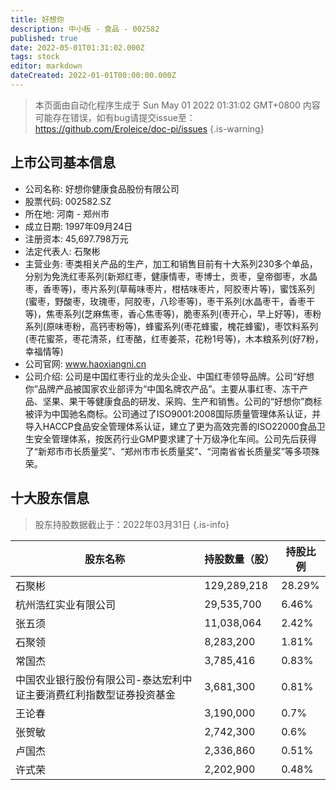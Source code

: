 ```yaml
---
title: 好想你
description: 中小板 - 食品 - 002582
published: true
date: 2022-05-01T01:31:02.000Z
tags: stock
editor: markdown
dateCreated: 2022-01-01T00:00:00.000Z
---
```


> 本页面由自动化程序生成于 Sun May 01 2022 01:31:02 GMT+0800
> 内容可能存在错误，如有bug请提交issue至：https://github.com/Eroleice/doc-pi/issues
{.is-warning}

## 上市公司基本信息
- 公司名称: 好想你健康食品股份有限公司
- 股票代码: 002582.SZ
- 所在地: 河南 - 郑州市
- 成立日期: 1997年09月24日
- 注册资本: 45,697.798万元
- 法定代表人: 石聚彬
- 主营业务: 枣类相关产品的生产，加工和销售目前有十大系列230多个单品，分别为免洗红枣系列(新郑红枣，健康情枣，枣博士，贡枣，皇帝御枣，水晶枣，香枣等)，枣片系列(草莓味枣片，柑桔味枣片，阿胶枣片等)，蜜饯系列(蜜枣，野酸枣，玫瑰枣，阿胶枣，八珍枣等)，枣干系列(水晶枣干，香枣干等)，焦枣系列(芝麻焦枣，香心焦枣等)，脆枣系列(枣开心，早上好等)，枣粉系列(原味枣粉，高钙枣粉等)，蜂蜜系列(枣花蜂蜜，槐花蜂蜜)，枣饮料系列(枣花蜜茶，枣花清茶，红枣酪，红枣姜茶，花粉1号等)，木本粮系列(好7粉，幸福情等)
- 公司官网: www.haoxiangni.cn
- 公司介绍: 公司是中国红枣行业的龙头企业、中国红枣领导品牌。公司“好想你”品牌产品被国家农业部评为“中国名牌农产品”。主要从事红枣、冻干产品、坚果、果干等健康食品的研发、采购、生产和销售。公司的“好想你”商标被评为中国驰名商标。公司通过了ISO9001:2008国际质量管理体系认证，并导入HACCP食品安全管理体系认证，建立了更为高效完善的ISO22000食品卫生安全管理体系，按医药行业GMP要求建了十万级净化车间。公司先后获得了“新郑市市长质量奖”、“郑州市市长质量奖”、“河南省省长质量奖”等多项殊荣。


## 十大股东信息
> 股东持股数据截止于：2022年03月31日
{.is-info}

| 股东名称 | 持股数量（股） | 持股比例 |
| --- | --- | --- |
| 石聚彬 | 129,289,218 | 28.29% |
| 杭州浩红实业有限公司 | 29,535,700 | 6.46% |
| 张五须 | 11,038,064 | 2.42% |
| 石聚领 | 8,283,200 | 1.81% |
| 常国杰 | 3,785,416 | 0.83% |
| 中国农业银行股份有限公司-泰达宏利中证主要消费红利指数型证券投资基金 | 3,681,300 | 0.81% |
| 王论春 | 3,190,000 | 0.7% |
| 张贺敏 | 2,742,300 | 0.6% |
| 卢国杰 | 2,336,860 | 0.51% |
| 许式荣 | 2,202,900 | 0.48% |




